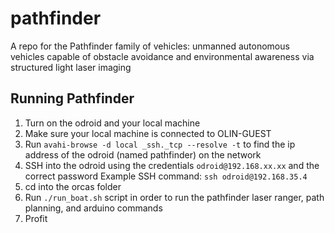 # pathfinder
A repo for the Pathfinder family of vehicles: unmanned autonomous vehicles capable of obstacle avoidance and environmental awareness via structured light laser imaging

## Running Pathfinder
1. Turn on the odroid and your local machine
2. Make sure your local machine is connected to OLIN-GUEST
3. Run `avahi-browse -d local _ssh._tcp --resolve -t` to find the ip address of the odroid (named pathfinder) on the network
4. SSH into the odroid using the credentials `odroid@192.168.xx.xx` and the correct password
    Example SSH command: `ssh odroid@192.168.35.4`
5. cd into the orcas folder
6. Run `./run_boat.sh` script in order to run the pathfinder laser ranger, path planning, and arduino commands
7. Profit
